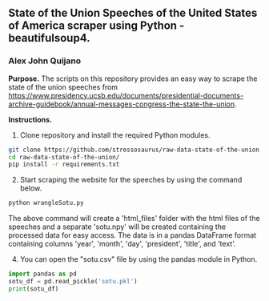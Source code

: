 ## State of the Union Speeches of the United States of America scraper using Python - beautifulsoup4.
### Alex John Quijano

**Purpose.** The scripts on this repository provides an easy way to scrape the state of the union speeches from https://www.presidency.ucsb.edu/documents/presidential-documents-archive-guidebook/annual-messages-congress-the-state-the-union.

**Instructions.**

1. Clone repository and install the required Python modules.
```bash
git clone https://github.com/stressosaurus/raw-data-state-of-the-union.git
cd raw-data-state-of-the-union/
pip install -r requirements.txt
```

2. Start scraping the website for the speeches by using the command below.
```bash
python wrangleSotu.py
```
The above command will create a 'html_files' folder with the html files of the speeches and a separate 'sotu.npy' will be created containing the processed data for easy access. The data is in a pandas DataFrame format containing columns 'year', 'month', 'day', 'president', 'title', and 'text'.

4. You can open the "sotu.csv" file by using the pandas module in Python.
```python
import pandas as pd
sotu_df = pd.read_pickle('sotu.pkl')
print(sotu_df)
```
